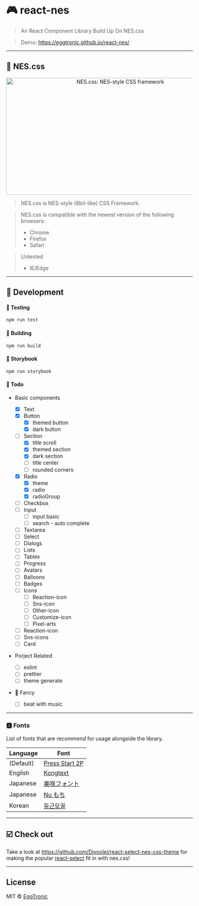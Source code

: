 # 🎮 react-nes

> An React Component Library Build Up On NES.css

> Demo: https://eggtronic.github.io/react-nes/

---

## 🌈 NES.css

<div align="center">
  <a href="https://nostalgic-css.github.io/NES.css/" target="_blank"><img src="https://user-images.githubusercontent.com/5305599/49061716-da649680-f254-11e8-9a89-d95a7407ec6a.png" alt="NES.css: NES-style  CSS framework" style="max-width: 100%;" width="600" height="315"></a>
</div>

> NES.css is NES-style (8bit-like) CSS Framework.

> NES.css is compatible with the newest version of the following
> browsers:
>
> - Chrome
> - Firefox
> - Safari

> Untested
>
> - IE/Edge

---

## 🔨 Development

#### 🧪 Testing

`npm run test`

#### 🔧 Building

`npm run build`

#### 🔖 Storybook

`npm run storybook`

#### 📝 Todo

- Basic components

  - [x] Text
  - [x] Button
    - [x] themed button
    - [x] dark button
  - [ ] Section
    - [x] title scroll
    - [x] themed section
    - [x] dark section
    - [ ] title center
    - [ ] rounded corners
  - [x] Radio
    - [x] theme
    - [x] radio
    - [x] radioGroup
  - [ ] Checkbox
  - [ ] Input
    - [ ] input basic
    - [ ] search - auto complete
  - [ ] Textarea
  - [ ] Select
  - [ ] Dialogs
  - [ ] Lists
  - [ ] Tables
  - [ ] Progress
  - [ ] Avatars
  - [ ] Balloons
  - [ ] Badges
  - [ ] Icons
    - [ ] Reaction-icon
    - [ ] Sns-icon
    - [ ] Other-icon
    - [ ] Customize-icon
    - [ ] Pixel-arts
  - [ ] Reaction-icon
  - [ ] Sns-icons
  - [ ] Card

- Porject Related

  - [ ] eslint
  - [ ] prettier
  - [ ] theme generate

- 🍭 Fancy
  - [ ] beat with music

---

### 🅰️ Fonts

List of fonts that are recommend for usage alongside the library.

| Language  | Font                                                               |
| --------- | ------------------------------------------------------------------ |
| (Default) | [Press Start 2P](https://fonts.google.com/specimen/Press+Start+2P) |
| English   | [Kongtext](https://www.dafont.com/kongtext.font)                   |
| Japanese  | [美咲フォント](http://littlelimit.net/misaki.htm)                  |
| Japanese  | [Nu もち](http://kokagem.sakura.ne.jp/font/mochi/)                 |
| Korean    | [둥근모꼴](http://cactus.tistory.com/193)                          |

---

## ☑️ Check out

Take a look at https://github.com/Divoolej/react-select-nes-css-theme for making the popular [react-select](https://github.com/JedWatson/react-select) fit in with nes.css!

---

## License

MIT © [EggTronic](https://github.com/eggtronic)
